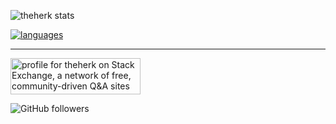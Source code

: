 ![theherk stats](https://github-readme-stats-app-khaki.vercel.app/api?username=theherk&show_icons=true&include_all_commits=true&count_private=true&title_color=4fb4d8&icon_color=ef7c2a&text_color=848794&bg_color=1c1d21)

[![languages](https://github-readme-stats-app-khaki.vercel.app/api/top-langs/?username=theherk&layout=compact&title_color=4fb4d8&icon_color=ef7c2a&text_color=848794&bg_color=1c1d21)](https://github.com/theherk/github-readme-stats)

---

<a href="https://stackexchange.com/users/2379504"><img src="https://stackexchange.com/users/flair/2379504.png?theme=dark" width="208" height="58" alt="profile for theherk on Stack Exchange, a network of free, community-driven Q&amp;A sites" title="profile for theherk on Stack Exchange, a network of free, community-driven Q&amp;A sites"></a>

![GitHub followers](https://img.shields.io/github/followers/theherk?logo=GitHub&logoColor=ef7c2a)
